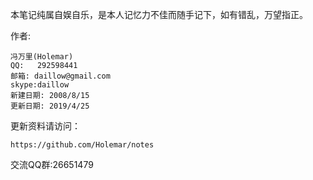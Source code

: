 

本笔记纯属自娱自乐，是本人记忆力不佳而随手记下，如有错乱，万望指正。


作者:

	冯万里(Holemar)
	QQ:   292598441
	邮箱: daillow@gmail.com
	skype:daillow
	新建日期: 2008/8/15
	更新日期: 2019/4/25


更新资料请访问：

	https://github.com/Holemar/notes


交流QQ群:26651479
